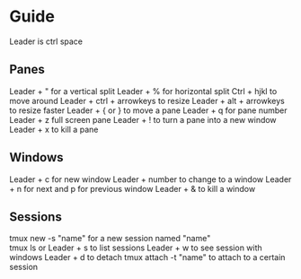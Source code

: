 # Guide
Leader is ctrl space

## Panes
Leader + " for a vertical split
Leader + % for horizontal split
Ctrl + hjkl to move around
Leader + ctrl + arrowkeys to resize
Leader + alt + arrowkeys to resize faster
Leader + { or } to move a pane
Leader + q for pane number
Leader + z full screen pane
Leader + ! to turn a pane into a new window
Leader + x to kill a pane

## Windows
Leader + c for new window
Leader + number to change to a window
Leader + n for next and p for previous window
Leader + & to kill a window

## Sessions
tmux new -s "name" for a new session named "name"   
tmux ls or Leader + s to list sessions
Leader + w to see session with windows
Leader + d to detach
tmux attach -t "name" to attach to a certain session
